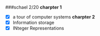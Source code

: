 ###schael 2/20
**charpter 1**
* [x]  a tour of computer systems
**charpter 2**
* [x] Information storage
* [x] INteger Representations
